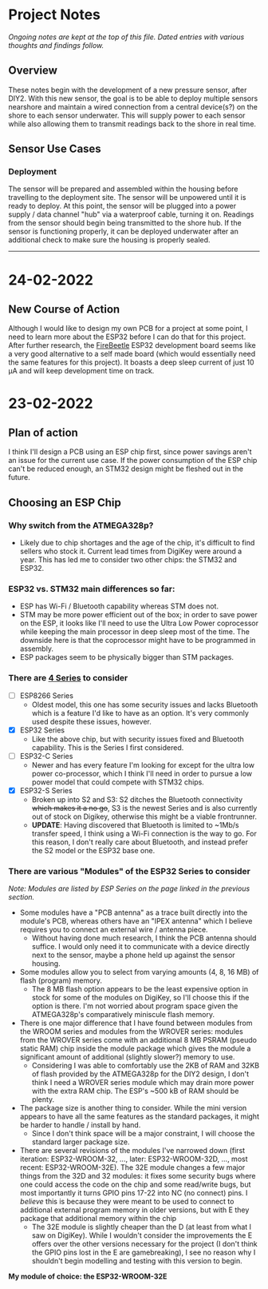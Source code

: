 # Project Notes

*Ongoing notes are kept at the top of this file. Dated entries with various thoughts and findings follow.*

## Overview
These notes begin with the development of a new pressure sensor, after DIY2. With this new sensor, the goal is to be able to deploy multiple sensors nearshore and maintain a wired connection from a central device(s?) on the shore to each sensor underwater. This will supply power to each sensor while also allowing them to transmit readings back to the shore in real time.


## Sensor Use Cases 

### Deployment
The sensor will be prepared and assembled within the housing before travelling to the deployment site. The sensor will be unpowered until it is ready to deploy. At this point, the sensor will be plugged into a power supply / data channel "hub" via a waterproof cable, turning it on. Readings from the sensor should begin being transmitted to the shore hub. If the sensor is functioning properly, it can be deployed underwater after an additional check to make sure the housing is properly sealed.
   
---
    
# 24-02-2022

## New Course of Action
Although I would like to design my own PCB for a project at some point, I need to learn more about the ESP32 before I can do that for this project. After further research, the [FireBeetle](https://www.dfrobot.com/product-1590.html) ESP32 development board seems like a very good alternative to a self made board (which would essentially need the same features for this project). It boasts a deep sleep current of just 10 μA and will keep development time on track. 

  
# 23-02-2022

## Plan of action
I think I'll design a PCB using an ESP chip first, since power savings aren't an issue for the current use case. If the power consumption of the ESP chip can't be reduced enough, an STM32 design might be fleshed out in the future.


## Choosing an ESP Chip

### Why switch from the ATMEGA328p?
- Likely due to chip shortages and the age of the chip, it's difficult to find sellers who stock it. Current lead times from DigiKey were around a year. This has led me to consider two other chips: the STM32 and ESP32.

### ESP32 vs. STM32 main differences so far:
- ESP has Wi-Fi / Bluetooth capability whereas STM does not.
- STM may be more power efficient out of the box; in order to save power on the ESP, it looks like I'll need to use the Ultra Low Power coprocessor while keeping the main processor in deep sleep most of the time. The downside here is that the coprocessor might have to be programmed in assembly.
- ESP packages seem to be physically bigger than STM packages.

### There are [4 Series](https://www.espressif.com/en/products/modules) to consider 

- [ ] ESP8266 Series
    - Oldest model, this one has some security issues and lacks Bluetooth which is a feature I'd like to have as an option. It's very commonly used despite these issues, however.
- [x] ESP32 Series
    - Like the above chip, but with security issues fixed and Bluetooth capability. This is the Series I first considered.
- [ ] ESP32-C Series
    - Newer and has every feature I'm looking for except for the ultra low power co-processor, which I think I'll need in order to pursue a low power model that could compete with STM32 chips.
- [x] ESP32-S Series
    - Broken up into S2 and S3: S2 ditches the Bluetooth connectivity ~~which makes it a no go~~, S3 is the newest Series and is also currently out of stock on Digikey, otherwise this might be a viable frontrunner. 
    - **UPDATE**: Having discovered that Bluetooth is limited to ~1Mb/s transfer speed, I think using a Wi-Fi connection is the way to go. For this reason, I don't really care about Bluetooth, and instead prefer the S2 model or the ESP32 base one. 


### There are various "Modules" of the ESP32 Series to consider
*Note: Modules are listed by ESP Series on the page linked in the previous section.*

- Some modules have a "PCB antenna" as a trace built directly into the module's PCB, whereas others have an "IPEX antenna" which I believe requires you to connect an external wire / antenna piece.
    - Without having done much research, I think the PCB antenna should suffice. I would only need it to communicate with a device directly next to the sensor, maybe a phone held up against the sensor housing.
- Some modules allow you to select from varying amounts (4, 8, 16 MB) of flash (program) memory.
    - The 8 MB flash option appears to be the least expensive option in stock for some of the modules on DigiKey, so I'll choose this if the option is there. I'm not worried about program space given the ATMEGA328p's comparatively miniscule flash memory.
- There is one major difference that I have found between modules from the WROOM series and modules from the WROVER series: modules from the WROVER series come with an additional 8 MB PSRAM (pseudo static RAM) chip inside the module package which gives the module a significant amount of additional (slightly slower?) memory to use.
    - Considering I was able to comfortably use the 2KB of RAM and 32KB of flash provided by the ATMEGA328p for the DIY2 design, I don't think I need a WROVER series module which may drain more power with the extra RAM chip. The ESP's ~500 kB of RAM should be plenty.
- The package size is another thing to consider. While the mini version appears to have all the same features as the standard packages, it might be harder to handle / install by hand. 
    - Since I don't think space will be a major constraint, I will choose the standard larger package size.
- There are several revisions of the modules I've narrowed down (first iteration: ESP32-WROOM-32, ..., later: ESP32-WROOM-32D, ..., most recent: ESP32-WROOM-32E). The 32E module changes a few major things from the 32D and 32 modules: it fixes some security bugs where one could access the code on the chip and some read/write bugs, but most importantly it turns GPIO pins 17-22 into NC (no connect) pins. I *believe* this is because they were meant to be used to connect to additional external program memory in older versions, but with E they package that additional memory within the chip
    - The 32E module is slightly cheaper than the D (at least from what I saw on DigiKey). While I wouldn't consider the improvements the E offers over the other versions necessary for the project (I don't think the GPIO pins lost in the E are gamebreaking), I see no reason why I shouldn't begin modelling and testing with this version to begin.

**My module of choice: the ESP32-WROOM-32E**


